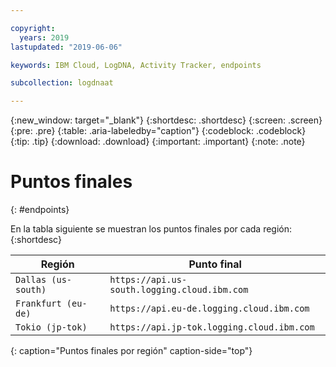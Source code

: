 ```yaml
---

copyright:
  years: 2019
lastupdated: "2019-06-06"

keywords: IBM Cloud, LogDNA, Activity Tracker, endpoints

subcollection: logdnaat

---
```


{:new_window: target="_blank"}
{:shortdesc: .shortdesc}
{:screen: .screen}
{:pre: .pre}
{:table: .aria-labeledby="caption"}
{:codeblock: .codeblock}
{:tip: .tip}
{:download: .download}
{:important: .important}
{:note: .note}

# Puntos finales
{: #endpoints}

En la tabla siguiente se muestran los puntos finales por cada región:
{:shortdesc}


| Región                | Punto final                                          |
|-----------------------|---------------------------------------------------|
| `Dallas (us-south)`   | `https://api.us-south.logging.cloud.ibm.com`      |
| `Frankfurt (eu-de)`   | `https://api.eu-de.logging.cloud.ibm.com`         |
| `Tokio (jp-tok)`      | `https://api.jp-tok.logging.cloud.ibm.com`        |
{: caption="Puntos finales por región" caption-side="top"} 

